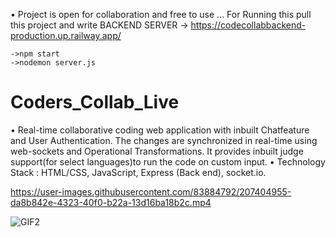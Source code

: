 • Project is open for collaboration and free to use ... For Running this pull this project and write
BACKEND SERVER -> https://codecollabbackend-production.up.railway.app/
```->npm i 
->npm start 
->nodemon server.js
```
# Coders_Collab_Live
• Real-time collaborative coding web application with inbuilt Chatfeature and User Authentication. The changes are synchronized in real-time using web-sockets and Operational Transformations. It provides inbuilt judge support(for select languages)to run the code on custom input. • Technology Stack : HTML/CSS, JavaScript, Express (Back end), socket.io.



https://user-images.githubusercontent.com/83884792/207404955-da8b842e-4323-40f0-b22a-13d16ba18b2c.mp4


![GIF2](https://user-images.githubusercontent.com/83884792/207398537-f0eac4a0-7818-431f-857d-df912985cdf9.gif)



